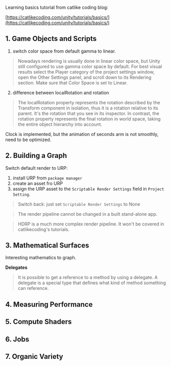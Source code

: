 Learning basics tutorial from catlike coding blog:

[https://catlikecoding.com/unity/tutorials/basics/](https://catlikecoding.com/unity/tutorials/basics/)

## 1. Game Objects and Scripts ##
1. switch color space from default gamma to linear. 
> Nowadays rendering is usually done in linear color space, but Unity still configured to use gamma color space by default. For best visual results select the Player category of the project settings window, open the Other Settings panel, and scroll down to its Rendering section. Make sure that Color Space is set to Linear. 
2. difference between localRotation and rotation
> The localRotation property represents the rotation described by the Transform component in isolation, thus it is a rotation relative to its parent. It's the rotation that you see in its inspector. In contrast, the rotation property represents the final rotation in world space, taking the entire object hierarchy into account. 

Clock is implemented, but the animation of seconds arm is not smoothly, need to be optimized.

## 2. Building a Graph ##
 Switch default render to URP:
 1. install URP from `package manager`
 2. create an asset fro URP
 3. assign the URP asset to the `Scriptable Render Settings` field in `Project Setting`.
 
 > Switch back: just set `Scriptable Render Settings` to None
 
 > The render pipeline cannot be changed in a built stand-alone app.
 
 > HDRP is a much more complex render pipeline. It won't be covered in catlikecoding's tutorials.
 
## 3. Mathematical Surfaces ##
Interesting mathematics to graph.

**Delegates**
> It is possible to get a reference to a method by using a delegate. A delegate is a special type that defines what kind of method something can reference.

## 4. Measuring Performance ##

## 5. Compute Shaders ##

## 6. Jobs ## 

## 7. Organic Variety ##

